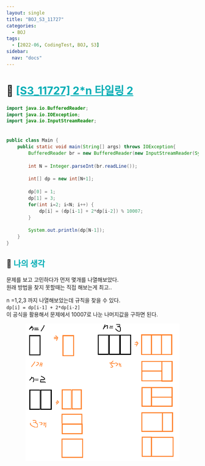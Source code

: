 ```yaml
---
layout: single
title: "BOJ_S3_11727"
categories:
  - BOJ
tags:
  - [2022-06, CodingTest, BOJ, S3]
sidebar:
  nav: "docs"
---
```


# 📁 <b><a style="color:#00adb5" href="https://www.acmicpc.net/problem/11727" target=_blank>[S3_11727] 2\*n 타일링 2</a></b>

```java
import java.io.BufferedReader;
import java.io.IOException;
import java.io.InputStreamReader;


public class Main {
	public static void main(String[] args) throws IOException{
		BufferedReader br = new BufferedReader(new InputStreamReader(System.in));

		int N = Integer.parseInt(br.readLine());

		int[] dp = new int[N+1];

		dp[0] = 1;
		dp[1] = 3;
		for(int i=2; i<N; i++) {
			dp[i] = (dp[i-1] + 2*dp[i-2]) % 10007;
		}

		System.out.println(dp[N-1]);
	}
}
```

## 🤔 <b><a style="color:#00adb5">나의 생각</a></b>

문제를 보고 고민하다가 먼저 몇개를 나열해보았다.<br>
원래 방법을 찾지 못할때는 직접 해보는게 최고..
<br>

n =1,2,3 까지 나열해보았는데 규칙을 찾을 수 있다.<br>
`dp[i] = dp[i-1] + 2*dp[i-2]` <br>
이 공식을 활용해서 문제에서 10007로 나눈 나머지값을 구하면 된다.<br>

<center>
<img width="80%" src="./../../images/11727.png">
</center>
